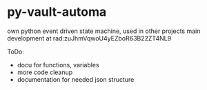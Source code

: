 # py-vault-automa

own python event driven state machine, used in other projects
main development at rad:zuJhmVqwoU4yEZboR63B22ZT4NL9

ToDo:
- docu for functions, variables
- more code cleanup
- documentation for needed json structure
